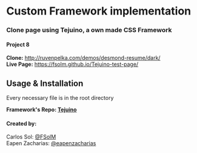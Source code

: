# Custom Framework implementation
### Clone page using Tejuino, a own made CSS Framework
#### Project 8

**Clone:** http://ruvenpelka.com/demos/desmond-resume/dark/<br>
**Live Page:** https://fsolm.github.io/Tejuino-test-page/ <br>

## Usage & Installation

Every necessary file is in the root directory<br>

**Framework's Repo: [Tejuino](https://github.com/FSolM/Tejuino)**

#### Created by:

Carlos Sol: [@FSolM](https://github.com/FSolM)<br>
Eapen Zacharias: [@eapenzacharias](https://github.com/eapenzacharias)
